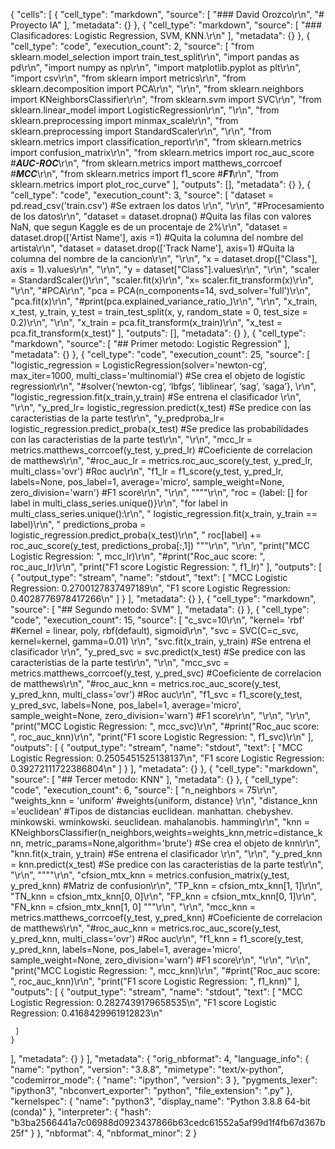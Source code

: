{
 "cells": [
  {
   "cell_type": "markdown",
   "source": [
    "### David Orozco\r\n",
    "# Proyecto IA"
   ],
   "metadata": {}
  },
  {
   "cell_type": "markdown",
   "source": [
    "### Clasificadores: Logistic Regression, SVM, KNN.\r\n"
   ],
   "metadata": {}
  },
  {
   "cell_type": "code",
   "execution_count": 2,
   "source": [
    "from sklearn.model_selection import train_test_split\r\n",
    "import pandas as pd\r\n",
    "import numpy as np\r\n",
    "import matplotlib.pyplot as plt\r\n",
    "import csv\r\n",
    "from sklearn import metrics\r\n",
    "from sklearn.decomposition import PCA\r\n",
    "\r\n",
    "from sklearn.neighbors import KNeighborsClassifier\r\n",
    "from sklearn.svm import SVC\r\n",
    "from sklearn.linear_model import LogisticRegression\r\n",
    "\r\n",
    "from sklearn.preprocessing import minmax_scale\r\n",
    "from sklearn.preprocessing import StandardScaler\r\n",
    "\r\n",
    "from sklearn.metrics import classification_report\r\n",
    "from sklearn.metrics import confusion_matrix\r\n",
    "from sklearn.metrics import roc_auc_score #***AUC-ROC***\r\n",
    "from sklearn.metrics import matthews_corrcoef #***MCC***\r\n",
    "from sklearn.metrics import f1_score #***F1***\r\n",
    "from sklearn.metrics import plot_roc_curve"
   ],
   "outputs": [],
   "metadata": {}
  },
  {
   "cell_type": "code",
   "execution_count": 3,
   "source": [
    "dataset = pd.read_csv('train.csv') #Se extraen los datos \r\n",
    "\r\n",
    "#Procesamiento de los datos\r\n",
    "dataset = dataset.dropna() #Quita las filas con valores NaN, que segun Kaggle es de un procentaje de 2%\r\n",
    "dataset = dataset.drop(['Artist Name'], axis =1) #Quita la columna del nombre del artista\r\n",
    "dataset = dataset.drop(['Track Name'], axis=1) #Quita la columna del nombre de la cancion\r\n",
    "\r\n",
    "x = dataset.drop([\"Class\"], axis = 1).values\r\n",
    "\r\n",
    "y = dataset[\"Class\"].values\r\n",
    "\r\n",
    "scaler = StandardScaler()\r\n",
    "scaler.fit(x)\r\n",
    "x= scaler.fit_transform(x)\r\n",
    "\r\n",
    "#PCA\r\n",
    "pca = PCA(n_components=14, svd_solver='full')\r\n",
    "pca.fit(x)\r\n",
    "#print(pca.explained_variance_ratio_)\r\n",
    "\r\n",
    "x_train, x_test, y_train, y_test = train_test_split(x, y, random_state = 0, test_size = 0.2)\r\n",
    "\r\n",
    "x_train = pca.fit_transform(x_train)\r\n",
    "x_test = pca.fit_transform(x_test)"
   ],
   "outputs": [],
   "metadata": {}
  },
  {
   "cell_type": "markdown",
   "source": [
    "## Primer metodo: Logistic Regression"
   ],
   "metadata": {}
  },
  {
   "cell_type": "code",
   "execution_count": 25,
   "source": [
    "logistic_regression = LogisticRegression(solver='newton-cg', max_iter=1000, multi_class='multinomial')  #Se crea el objeto de logistic regression\r\n",
    "#solver{‘newton-cg’, ‘lbfgs’, ‘liblinear’, ‘sag’, ‘saga’}, \r\n",
    "logistic_regression.fit(x_train,y_train) #Se entrena el clasificador \r\n",
    "\r\n",
    "y_pred_lr= logistic_regression.predict(x_test) #Se predice con las caracteristias de la parte test\r\n",
    "y_predproba_lr= logistic_regression.predict_proba(x_test) #Se predice las probabilidades con las caracteristias de la parte test\r\n",
    "\r\n",
    "mcc_lr = metrics.matthews_corrcoef(y_test, y_pred_lr) #Coeficiente de correlacion de matthews\r\n",
    "#roc_auc_lr = metrics.roc_auc_score(y_test, y_pred_lr, multi_class='ovr') #Roc auc\r\n",
    "f1_lr = f1_score(y_test, y_pred_lr, labels=None, pos_label=1, average='micro', sample_weight=None, zero_division='warn') #F1 score\r\n",
    "\r\n",
    "\"\"\"\r\n",
    "roc = {label: [] for label in multi_class_series.unique()}\r\n",
    "for label in multi_class_series.unique():\r\n",
    "    logistic_regression.fit(x_train, y_train == label)\r\n",
    "    predictions_proba = logistic_regression.predict_proba(x_test)\r\n",
    "    roc[label] += roc_auc_score(y_test, predictions_proba[:,1]) \"\"\"\r\n",
    "\r\n",
    "print(\"MCC Logistic Regression: \", mcc_lr)\r\n",
    "#print(\"Roc_auc score: \", roc_auc_lr)\r\n",
    "print(\"F1 score Logistic Regression: \", f1_lr)"
   ],
   "outputs": [
    {
     "output_type": "stream",
     "name": "stdout",
     "text": [
      "MCC Logistic Regression:  0.2700127837497189\n",
      "F1 score Logistic Regression:  0.4028776978417266\n"
     ]
    }
   ],
   "metadata": {}
  },
  {
   "cell_type": "markdown",
   "source": [
    "## Segundo metodo: SVM"
   ],
   "metadata": {}
  },
  {
   "cell_type": "code",
   "execution_count": 15,
   "source": [
    "c_svc=10\r\n",
    "kernel= 'rbf' #Kernel = linear, poly, rbf(default), sigmoid\r\n",
    "svc = SVC(C=c_svc, kernel=kernel, gamma=0.01) \r\n",
    "svc.fit(x_train, y_train) #Se entrena el clasificador \r\n",
    "y_pred_svc = svc.predict(x_test) #Se predice con las caracteristias de la parte test\r\n",
    "\r\n",
    "mcc_svc = metrics.matthews_corrcoef(y_test, y_pred_svc) #Coeficiente de correlacion de matthews\r\n",
    "#roc_auc_knn = metrics.roc_auc_score(y_test, y_pred_knn, multi_class='ovr') #Roc auc\r\n",
    "f1_svc = f1_score(y_test, y_pred_svc, labels=None, pos_label=1, average='micro', sample_weight=None, zero_division='warn') #F1 score\r\n",
    "\r\n",
    "\r\n",
    "print(\"MCC Logistic Regression: \", mcc_svc)\r\n",
    "#print(\"Roc_auc score: \", roc_auc_knn)\r\n",
    "print(\"F1 score Logistic Regression: \", f1_svc)\r\n"
   ],
   "outputs": [
    {
     "output_type": "stream",
     "name": "stdout",
     "text": [
      "MCC Logistic Regression:  0.2505451525138137\n",
      "F1 score Logistic Regression:  0.39272111722386804\n"
     ]
    }
   ],
   "metadata": {}
  },
  {
   "cell_type": "markdown",
   "source": [
    "## Tercer metodo: KNN"
   ],
   "metadata": {}
  },
  {
   "cell_type": "code",
   "execution_count": 6,
   "source": [
    "n_neighbors = 75\r\n",
    "weights_knn = 'uniform' #weights{uniform, distance} \r\n",
    "distance_knn ='euclidean' #Tipos de distancias euclidean. manhattan. chebyshev. minkowski. wminkowski. seuclidean. mahalanobis. hamming\r\n",
    "knn = KNeighborsClassifier(n_neighbors,weights=weights_knn,metric=distance_knn, metric_params=None,algorithm='brute') #Se crea el objeto de knn\r\n",
    "knn.fit(x_train, y_train) #Se entrena el clasificador \r\n",
    "\r\n",
    "y_pred_knn = knn.predict(x_test)  #Se predice con las caracteristias de la parte test\r\n",
    "\r\n",
    "\"\"\"\r\n",
    "cfsion_mtx_knn = metrics.confusion_matrix(y_test, y_pred_knn) #Matriz de confusion\r\n",
    "TP_knn = cfsion_mtx_knn[1, 1]\r\n",
    "TN_knn = cfsion_mtx_knn[0, 0]\r\n",
    "FP_knn = cfsion_mtx_knn[0, 1]\r\n",
    "FN_knn = cfsion_mtx_knn[1, 0] \"\"\"\r\n",
    "\r\n",
    "mcc_knn = metrics.matthews_corrcoef(y_test, y_pred_knn) #Coeficiente de correlacion de matthews\r\n",
    "#roc_auc_knn = metrics.roc_auc_score(y_test, y_pred_knn, multi_class='ovr') #Roc auc\r\n",
    "f1_knn = f1_score(y_test, y_pred_knn, labels=None, pos_label=1, average='micro', sample_weight=None, zero_division='warn') #F1 score\r\n",
    "\r\n",
    "\r\n",
    "print(\"MCC Logistic Regression: \", mcc_knn)\r\n",
    "#print(\"Roc_auc score: \", roc_auc_knn)\r\n",
    "print(\"F1 score Logistic Regression: \", f1_knn)"
   ],
   "outputs": [
    {
     "output_type": "stream",
     "name": "stdout",
     "text": [
      "MCC Logistic Regression:  0.2827439179658535\n",
      "F1 score Logistic Regression:  0.4168429961912823\n"
      
     ]
    }
   ],
   "metadata": {}
  }
 ],
 "metadata": {
  "orig_nbformat": 4,
  "language_info": {
   "name": "python",
   "version": "3.8.8",
   "mimetype": "text/x-python",
   "codemirror_mode": {
    "name": "ipython",
    "version": 3
   },
   "pygments_lexer": "ipython3",
   "nbconvert_exporter": "python",
   "file_extension": ".py"
  },
  "kernelspec": {
   "name": "python3",
   "display_name": "Python 3.8.8 64-bit (conda)"
  },
  "interpreter": {
   "hash": "b3ba2566441a7c06988d0923437866b63cedc61552a5af99d1f4fb67d367b25f"
  }
 },
 "nbformat": 4,
 "nbformat_minor": 2
}
